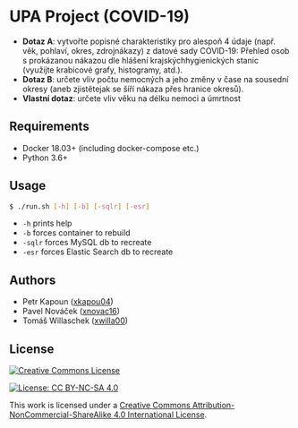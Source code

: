 # UPA Project (COVID-19)
* **Dotaz A**: vytvořte popisné charakteristiky pro alespoň 4 údaje (např. věk, pohlaví, okres, zdrojnákazy) z datové sady COVID-19: Přehled osob s prokázanou nákazou dle hlášení krajskýchhygienických stanic (využijte krabicové grafy, histogramy, atd.).
* **Dotaz B**: určete vliv počtu nemocných a jeho změny v čase na sousední okresy (aneb zjistětejak se šíří nákaza přes hranice okresů).
* **Vlastní dotaz**: určete vliv věku na délku nemoci a úmrtnost

## Requirements
 - Docker 18.03+ (including docker-compose etc.)
 - Python 3.6+ 

## Usage
```bash
$ ./run.sh [-h] [-b] [-sqlr] [-esr]
```
 - ```-h``` prints help
 - ```-b``` forces container to rebuild 
 - ```-sqlr``` forces MySQL db to recreate
 - ```-esr``` forces Elastic Search db to recreate

## Authors
 - Petr Kapoun ([xkapou04](mailto:xkapou04@stud.fit.vutbr.cz))
 - Pavel Nováček ([xnovac16](mailto:xnovac16@stud.fit.vutbr.cz))
 - Tomáš Willaschek ([xwilla00](mailto:xwilla00@stud.fit.vutbr.cz))

## License
<a rel="license" href="http://creativecommons.org/licenses/by-nc-sa/4.0/"><img alt="Creative Commons License" style="border-width:0" src="https://i.creativecommons.org/l/by-nc-sa/4.0/88x31.png" /></a>


[![License: CC BY-NC-SA 4.0](https://img.shields.io/badge/License-CC%20BY--NC--SA%204.0-lightgrey.svg)](https://creativecommons.org/licenses/by-nc-sa/4.0/)

This work is licensed under a [Creative Commons Attribution-NonCommercial-ShareAlike 4.0 International License](https://creativecommons.org/licenses/by-nc-sa/4.0/).



 